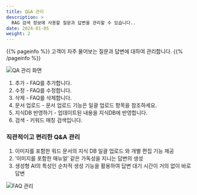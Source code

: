 ```yaml
---
title: Q&A 관리
description: >
  RAG 검색 정보에 사용할 질문과 답변을 관리할 수 있습니다..
date: 2024-01-05
weight: 2
---
```


{{% pageinfo %}}
고객이 자주 물어보는 질문과 답변에 대하여 관리합니다.
{{% /pageinfo %}}

![QA 관리 화면](/docs/tasks/image.png)

1. 추가 - FAQ를 추가합니다. 
2. 수정 - FAQ를 수정합니다.
3. 삭제 - FAQ를 삭제합니다.
4. 문서 업로드 - 문서 업로드 기능은 일괄 업로드 항목을 참조하세요.
5. 지식DB 반영하기 - 업데이트된 내용을 지식DB에 반영합니다. 
6. 검색 - 키워드 매칭 검색입니다.

### 직관적이고 편리한 Q&A 관리

1. 이미지를 포함한 워드 문서의 지식 DB 일괄 업로드 와 개별 편집 기능 제공
2. ‘이미지를 포함한 매뉴얼’ 같은 가독성을 지니는 답변의 생성
3. 생성형 AI의 특성인 순차적 생성 기능을 활용하여  답변 대기 시간이 거의 없이 바로 답변

![FAQ 관리](/docs/tasks/image-2.png)
